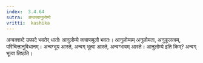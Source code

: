 ```yaml
---
index:  3.4.64
sutra:  अन्वच्यानुलोम्ये
vritti:  kashika 
---
```


अन्वक्शब्दे उपपदे भवतेर् धातोः आनुलोम्ये क्त्वाणमुलौ भवतः। आनुलोम्यम् अनुलोमता, अनुकूलत्वम्, परिचित्तानुविधानम्। अन्वग्भूय आस्ते, अन्वग् भूत्वा आस्ते, अन्वग्भावम् आस्ते। आनुलोम्ये इति किम्? अन्वग् भूत्वा तिष्ठति।


